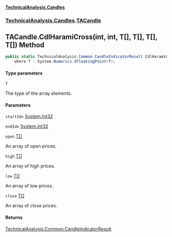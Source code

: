 #### [TechnicalAnalysis.Candles](TechnicalAnalysis.Candles.md 'TechnicalAnalysis.Candles')
### [TechnicalAnalysis.Candles](TechnicalAnalysis.Candles.md#TechnicalAnalysis.Candles 'TechnicalAnalysis.Candles').[TACandle](TACandle.md 'TechnicalAnalysis.Candles.TACandle')

## TACandle.CdlHaramiCross<T>(int, int, T[], T[], T[], T[]) Method

```csharp
public static TechnicalAnalysis.Common.CandleIndicatorResult CdlHaramiCross<T>(int startIdx, int endIdx, T[] open, T[] high, T[] low, T[] close)
    where T : System.Numerics.IFloatingPoint<T>;
```
#### Type parameters

<a name='TechnicalAnalysis.Candles.TACandle.CdlHaramiCross_T_(int,int,T[],T[],T[],T[]).T'></a>

`T`

The type of the array elements.
#### Parameters

<a name='TechnicalAnalysis.Candles.TACandle.CdlHaramiCross_T_(int,int,T[],T[],T[],T[]).startIdx'></a>

`startIdx` [System.Int32](https://docs.microsoft.com/en-us/dotnet/api/System.Int32 'System.Int32')

<a name='TechnicalAnalysis.Candles.TACandle.CdlHaramiCross_T_(int,int,T[],T[],T[],T[]).endIdx'></a>

`endIdx` [System.Int32](https://docs.microsoft.com/en-us/dotnet/api/System.Int32 'System.Int32')

<a name='TechnicalAnalysis.Candles.TACandle.CdlHaramiCross_T_(int,int,T[],T[],T[],T[]).open'></a>

`open` [T](TACandle.CdlHaramiCross_T_(int,int,T[],T[],T[],T[]).md#TechnicalAnalysis.Candles.TACandle.CdlHaramiCross_T_(int,int,T[],T[],T[],T[]).T 'TechnicalAnalysis.Candles.TACandle.CdlHaramiCross<T>(int, int, T[], T[], T[], T[]).T')[[]](https://docs.microsoft.com/en-us/dotnet/api/System.Array 'System.Array')

An array of open prices.

<a name='TechnicalAnalysis.Candles.TACandle.CdlHaramiCross_T_(int,int,T[],T[],T[],T[]).high'></a>

`high` [T](TACandle.CdlHaramiCross_T_(int,int,T[],T[],T[],T[]).md#TechnicalAnalysis.Candles.TACandle.CdlHaramiCross_T_(int,int,T[],T[],T[],T[]).T 'TechnicalAnalysis.Candles.TACandle.CdlHaramiCross<T>(int, int, T[], T[], T[], T[]).T')[[]](https://docs.microsoft.com/en-us/dotnet/api/System.Array 'System.Array')

An array of high prices.

<a name='TechnicalAnalysis.Candles.TACandle.CdlHaramiCross_T_(int,int,T[],T[],T[],T[]).low'></a>

`low` [T](TACandle.CdlHaramiCross_T_(int,int,T[],T[],T[],T[]).md#TechnicalAnalysis.Candles.TACandle.CdlHaramiCross_T_(int,int,T[],T[],T[],T[]).T 'TechnicalAnalysis.Candles.TACandle.CdlHaramiCross<T>(int, int, T[], T[], T[], T[]).T')[[]](https://docs.microsoft.com/en-us/dotnet/api/System.Array 'System.Array')

An array of low prices.

<a name='TechnicalAnalysis.Candles.TACandle.CdlHaramiCross_T_(int,int,T[],T[],T[],T[]).close'></a>

`close` [T](TACandle.CdlHaramiCross_T_(int,int,T[],T[],T[],T[]).md#TechnicalAnalysis.Candles.TACandle.CdlHaramiCross_T_(int,int,T[],T[],T[],T[]).T 'TechnicalAnalysis.Candles.TACandle.CdlHaramiCross<T>(int, int, T[], T[], T[], T[]).T')[[]](https://docs.microsoft.com/en-us/dotnet/api/System.Array 'System.Array')

An array of close prices.

#### Returns
[TechnicalAnalysis.Common.CandleIndicatorResult](https://docs.microsoft.com/en-us/dotnet/api/TechnicalAnalysis.Common.CandleIndicatorResult 'TechnicalAnalysis.Common.CandleIndicatorResult')